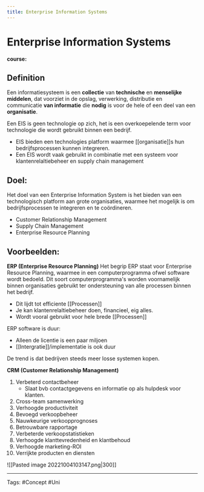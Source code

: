 ```yaml
---
title: Enterprise Information Systems
---
```


# Enterprise Information Systems
**course:**
## Definition
Een informatiesysteem is een **collectie** van **technische** en **menselijke middelen**, dat voorziet in de opslag, verwerking, distributie en communicatie **van informatie** die **nodig** is voor de hele of een deel van een **organisatie**.

Een EIS is geen technologie op zich, het is een overkoepelende term voor technologie die wordt gebruikt binnen een bedrijf.

- EIS bieden een technologies platform waarmee [[organisatie]]s hun bedrijfsprocessen kunnen integreren.
- Een EIS wordt vaak gebruikt in combinatie met een systeem voor klantenrelaltiebeheer en supply chain management 

## Doel:
Het doel van een Enterprise Information System is het bieden van een technologisch platform aan grote organisaties, waarmee het mogelijk is om bedrijfsprocessen te integreren en te coördineren.
- Customer Relationship Management 
- Supply Chain Management 
- Enterprise Resource Planning

## Voorbeelden:
**ERP (Enterprise Resource Planning)**
Het begrip ERP staat voor Enterprise Resource Planning, waarmee in een computerprogramma ofwel software wordt bedoeld. Dit soort computerprogramma's worden voornamelijk binnen organisaties gebruikt ter ondersteuning van alle processen binnen het bedrijf.
- Dit lijdt tot efficiente [[Processen]]  
- Je kan klantenrelaltiebeheer doen, financieel, eig alles.
- Wordt vooral gebruikt voor hele brede [[Processen]] 

ERP software is duur:
- Alleen de licentie is een paar miljoen 
- [[Intergratie]]/implementatie is ook duur

De trend is dat bedrijven steeds meer losse systemen kopen.

**CRM (Customer Relationship Management)**
1. Verbeterd contactbeheer
	- Slaat bvb contactgegevens en informatie op als hulpdesk voor klanten. 
2. Cross-team samenwerking
3. Verhoogde productiviteit
4. Bevoegd verkoopbeheer
5. Nauwkeurige verkoopprognoses
6. Betrouwbare rapportage
7. Verbeterde verkoopstatistieken
8. Verhoogde klanttevredenheid en klantbehoud
9. Verhoogde marketing-ROI
10. Verrijkte producten en diensten

![[Pasted image 20221004103147.png|300]]

---
Tags: #Concept #Uni 